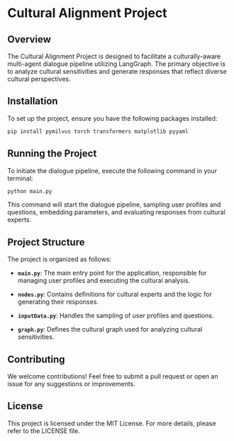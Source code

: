 # Cultural Alignment Project

## Overview
The Cultural Alignment Project is designed to facilitate a culturally-aware multi-agent dialogue pipeline utilizing LangGraph. The primary objective is to analyze cultural sensitivities and generate responses that reflect diverse cultural perspectives.

## Installation
To set up the project, ensure you have the following packages installed:

```bash
pip install pymilvus torch transformers matplotlib pyyaml
```

## Running the Project
To initiate the dialogue pipeline, execute the following command in your terminal:

```bash
python main.py
```

This command will start the dialogue pipeline, sampling user profiles and questions, embedding parameters, and evaluating responses from cultural experts.

## Project Structure
The project is organized as follows:

- **`main.py`**: The main entry point for the application, responsible for managing user profiles and executing the cultural analysis.
- **`nodes.py`**: Contains definitions for cultural experts and the logic for generating their responses.

- **`inputData.py`**: Handles the sampling of user profiles and questions.
- **`graph.py`**: Defines the cultural graph used for analyzing cultural sensitivities.


## Contributing
We welcome contributions! Feel free to submit a pull request or open an issue for any suggestions or improvements.

## License
This project is licensed under the MIT License. For more details, please refer to the LICENSE file.
